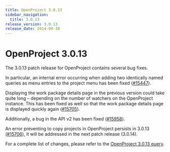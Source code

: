 ```yaml
---
title: OpenProject 3.0.13
sidebar_navigation:
  title: 3.0.13
release_version: 3.0.13
release_date: 2014-09-30
---
```


# OpenProject 3.0.13

The 3.0.13 patch release for OpenProject contains several bug fixes.

In particular, an internal error occurring when adding two identically
named queries as menu entries to the project menu has been fixed
([#15447](https://community.openproject.org/work_packages/15447 "Duplicate shared queries lead to internal server errors upon menu rendering (closed)")).

Displaying the work package details page in the previous version could
take quite long – depending on the number of watchers on the OpenProject
instance. This has been fixed as well so that the work package details
page is displayed quickly again
([#15705](https://community.openproject.org/work_packages/15705 "Details view slow (closed)")).

Additionally, a bug in the API v2 has been fixed
([#15958](https://community.openproject.org/work_packages/15958 "API v2: parent id not returned when using ids-filter (regression) (closed)")).

An error preventing to copy projects in OpenProject persists in 3.0.13
([#15706](https://community.openproject.org/work_packages/15706 "[Copy project] Projects cannot be copied (formerly: Subprojects are not copied correctly and the ... (closed)")),
it will be addressed in the next patch release (3.0.14).

For a complete list of changes, please refer to the
[OpenProject 3.0.13 query](https://community.openproject.org/versions/466).


